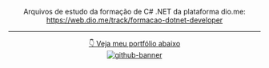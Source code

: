 <div align="center">

  Arquivos de estudo da formação de C# .NET da plataforma dio.me: https://web.dio.me/track/formacao-dotnet-developer <br>

  <hr>

  [👇 Veja meu portfólio abaixo](https://samubarreto.github.io/Portfolio/)<br>
  [![github-banner](https://github.com/samubarreto/samubarreto/assets/70921394/09b2b8b6-8264-4e34-a224-bf009f7307b5)](https://samubarreto.github.io/Portfolio/)
  
</div>
